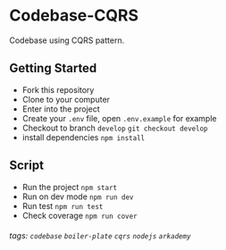 # Codebase-CQRS
Codebase using CQRS pattern.

## Getting Started
* Fork this repository
* Clone to your computer
* Enter into the project
* Create your `.env` file, open `.env.example` for example
* Checkout to branch `develop` 
`git checkout develop`
* install dependencies `npm install`

## Script
* Run the project `npm start`
* Run on dev mode `npm run dev`
* Run test `npm run test`
* Check coverage `npm run cover`

###### tags: `codebase` `boiler-plate` `cqrs` `nodejs` `arkademy`